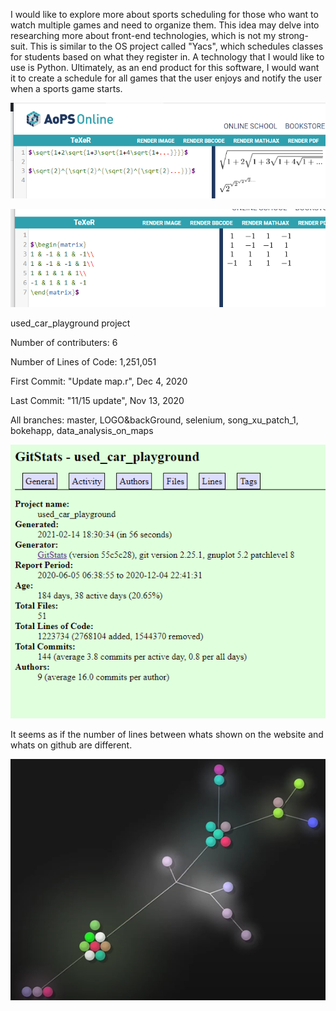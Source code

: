 I would like to explore more about sports scheduling for those who want to watch multiple games and need to organize them. This idea may delve into researching more about front-end technologies, which is not my strong-suit. This is similar to the OS project called "Yacs", which schedules classes for students based on what they register in. A technology that I would like to use is Python. Ultimately, as an end product for this software, I would want it to create a schedule for all games that the user enjoys and notify the user when a sports game starts.

![filler text](https://github.com/niclee500/oss-repo-template/blob/master/labs/lab-03/latex_formulae.png)

![filler text](https://github.com/niclee500/oss-repo-template/blob/master/labs/lab-03/hadamard_matrix.png)

used_car_playground project

Number of contributers: 6

Number of Lines of Code: 1,251,051

First Commit: "Update map.r", Dec 4, 2020

Last Commit: "11/15 update", Nov 13, 2020

All branches: master, LOGO&backGround, selenium, song_xu_patch_1, bokehapp, data_analysis_on_maps

![filler text](https://github.com/niclee500/oss-repo-template/blob/master/labs/lab-03/used_car_playground_website.png)

It seems as if the number of lines between whats shown on the website and whats on github are different.


![filler text](https://github.com/niclee500/oss-repo-template/blob/master/labs/lab-03/gource.png)
